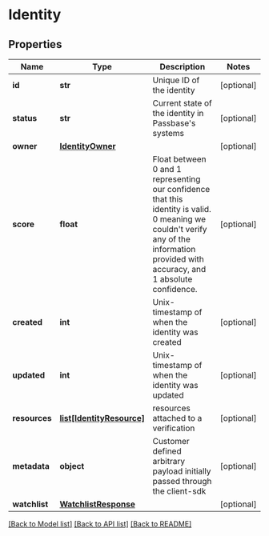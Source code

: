# Identity

## Properties
Name | Type | Description | Notes
------------ | ------------- | ------------- | -------------
**id** | **str** | Unique ID of the identity | [optional] 
**status** | **str** | Current state of the identity in Passbase&#x27;s systems | [optional] 
**owner** | [**IdentityOwner**](IdentityOwner.md) |  | [optional] 
**score** | **float** | Float between 0 and 1 representing our confidence that this identity is valid. 0 meaning we couldn&#x27;t verify any of the information provided with accuracy, and 1 absolute confidence. | [optional] 
**created** | **int** | Unix-timestamp of when the identity was created | [optional] 
**updated** | **int** | Unix-timestamp of when the identity was updated | [optional] 
**resources** | [**list[IdentityResource]**](IdentityResource.md) | resources attached to a verification | [optional] 
**metadata** | **object** | Customer defined arbitrary payload initially passed through the client-sdk | [optional] 
**watchlist** | [**WatchlistResponse**](WatchlistResponse.md) |  | [optional] 

[[Back to Model list]](../README.md#documentation-for-models) [[Back to API list]](../README.md#documentation-for-api-endpoints) [[Back to README]](../README.md)

